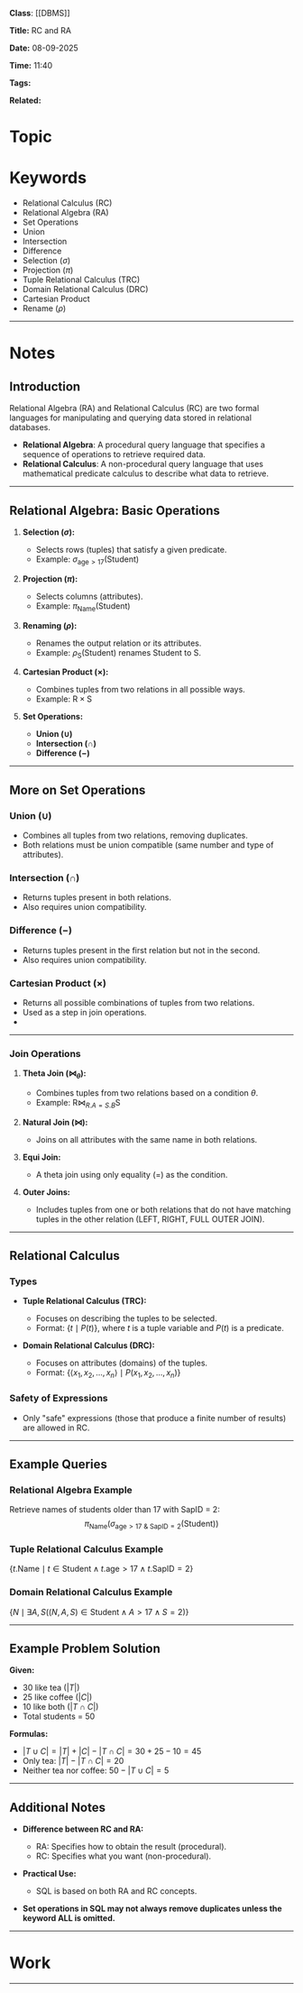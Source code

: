 
**Class**: [[DBMS]]

**Title:** RC and RA

**Date:** 08-09-2025

**Time:** 11:40

**Tags:** 

**Related:**
# Topic


# Keywords

- Relational Calculus (RC)
- Relational Algebra (RA)
- Set Operations
- Union
- Intersection
- Difference
- Selection ($\sigma$)
- Projection ($\pi$)
- Tuple Relational Calculus (TRC)
- Domain Relational Calculus (DRC)
- Cartesian Product
- Rename ($\rho$)

--- 
# Notes

## Introduction

Relational Algebra (RA) and Relational Calculus (RC) are two formal languages for manipulating and querying data stored in relational databases.

- **Relational Algebra**: A procedural query language that specifies a sequence of operations to retrieve required data.
- **Relational Calculus**: A non-procedural query language that uses mathematical predicate calculus to describe what data to retrieve.

---

## Relational Algebra: Basic Operations

1. **Selection ($\sigma$):**
   - Selects rows (tuples) that satisfy a given predicate.
   - Example: $\sigma_{\text{age} > 17}(\text{Student})$

2. **Projection ($\pi$):**
   - Selects columns (attributes).
   - Example: $\pi_{\text{Name}}(\text{Student})$

3. **Renaming ($\rho$):**
   - Renames the output relation or its attributes.
   - Example: $\rho_{\text{S}}(\text{Student})$ renames Student to S.

4. **Cartesian Product ($\times$):**
   - Combines tuples from two relations in all possible ways.
   - Example: $\text{R} \times \text{S}$

5. **Set Operations:**
   - **Union ($\cup$)**
   - **Intersection ($\cap$)**
   - **Difference ($-$)**

---

## More on Set Operations

### Union ($\cup$)
- Combines all tuples from two relations, removing duplicates.
- Both relations must be union compatible (same number and type of attributes).

### Intersection ($\cap$)
- Returns tuples present in both relations.
- Also requires union compatibility.

### Difference ($-$)
- Returns tuples present in the first relation but not in the second.
- Also requires union compatibility.

### Cartesian Product ($\times$)
- Returns all possible combinations of tuples from two relations.
- Used as a step in join operations.
- 

---

### Join Operations

1. **Theta Join ($\bowtie_\theta$):**
   - Combines tuples from two relations based on a condition $\theta$.
   - Example: $\text{R} \bowtie_{R.A = S.B} \text{S}$

2. **Natural Join ($\bowtie$):**
   - Joins on all attributes with the same name in both relations.

3. **Equi Join:**
   - A theta join using only equality ($=$) as the condition.

4. **Outer Joins:**
   - Includes tuples from one or both relations that do not have matching tuples in the other relation (LEFT, RIGHT, FULL OUTER JOIN).

---

## Relational Calculus

### Types

- **Tuple Relational Calculus (TRC):**
  - Focuses on describing the tuples to be selected.
  - Format: $\{ t \mid P(t) \}$, where $t$ is a tuple variable and $P(t)$ is a predicate.

- **Domain Relational Calculus (DRC):**
  - Focuses on attributes (domains) of the tuples.
  - Format: $\{ \langle x_1, x_2, ..., x_n \rangle \mid P(x_1, x_2, ..., x_n) \}$

### Safety of Expressions
- Only "safe" expressions (those that produce a finite number of results) are allowed in RC.

---

## Example Queries

### Relational Algebra Example

Retrieve names of students older than 17 with SapID = 2:
$$
\pi_{\text{Name}}(\sigma_{\text{age} > 17 \ \&\ \text{SapID} = 2}(\text{Student}))
$$

### Tuple Relational Calculus Example

$\{ t.\text{Name} \mid t \in \text{Student} \land t.\text{age} > 17 \land t.\text{SapID} = 2 \}$

### Domain Relational Calculus Example

$\{ N \mid \exists A, S ( (N, A, S) \in \text{Student} \land A > 17 \land S = 2 ) \}$

---

## Example Problem Solution

**Given:**  
- 30 like tea ($|T|$)
- 25 like coffee ($|C|$)
- 10 like both ($|T \cap C|$)
- Total students = 50

**Formulas:**
- $|T \cup C| = |T| + |C| - |T \cap C| = 30 + 25 - 10 = 45$
- Only tea: $|T| - |T \cap C| = 20$
- Neither tea nor coffee: $50 - |T \cup C| = 5$

---

## Additional Notes

- **Difference between RC and RA:**
    - RA: Specifies how to obtain the result (procedural).
    - RC: Specifies what you want (non-procedural).

- **Practical Use:**  
    - SQL is based on both RA and RC concepts.

- **Set operations in SQL may not always remove duplicates unless the keyword ALL is omitted.**

---

# Work


---